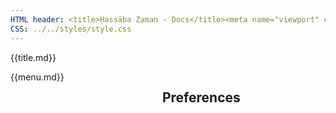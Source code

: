 ```yaml
---
HTML header: <title>Ḥassāba Zaman - Docs</title><meta name="viewport" content="width=device-width, initial-scale=1.0, maximum-scale=1.0, user-scalable=no"><link rel="shortcut icon" type="image/png" href="/icon/favicon.png">
CSS: ../../styles/style.css
---
```


{{title.md}}
<section class="section">
<div class="container">
<div class="columns">
<div class="column is-2">
{{menu.md}}
</div>
<div class="column is-10">
<div class="content">

# Preferences



</div>
</div>
</div>
</div>
</section>